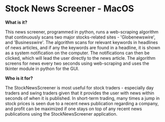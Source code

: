 # **Stock News Screener - MacOS**

**What is it?**

This news screener, programmed in python, runs a web-scraping algorithm that continuously scans two major stocks-related sites - 'Globenewswire', and  'Businesswire'.
The algorithm scans for relevant keywords in headlines of news articles, and if any the keywords are found in a headline, it is shown as a system notification on the computer. The notifications can then be clicked, which will lead the user directly to the news article. The algorithm screens for news
every two seconds using web-scraping and uses the tkinter module in python for the GUI. 

**Who is it for?**

The StockNewsScreener is most useful for stock traders - especially day traders and swing traders given that it provides the user with news within seconds of when it is published.
In short-term trading, many times a jump in stock prices is seen due to a recent news publication regarding a company, and profit can be maximized if one stays on top of any recent news publications using the StockNewsScreener application.
